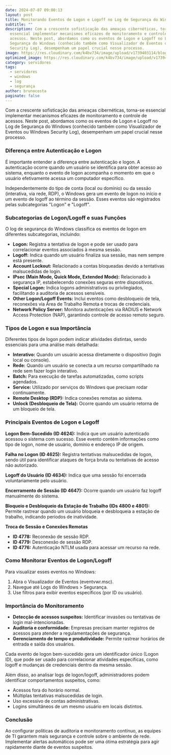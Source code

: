 ```yaml
---
date: 2024-07-07 09:00:13
layout: post
title: Monitorando Eventos de Logon e Logoff no Log de Segurança do Windows
subtitle: ""
description: Com a crescente sofisticação das ameaças cibernéticas, torna-se
  essencial implementar mecanismos eficazes de monitoramento e controle de
  acessos. Neste post, abordamos como os eventos de Logon e Logoff no Log de
  Segurança do Windows (conhecido também como Visualizador de Eventos ou Windows
  Security Log), desempenham um papel crucial nesse processo.
image: https://res.cloudinary.com/k4bv734/image/upload/v1739403114/blog/monitorando_eventos_de_logon_e_logoff_optimized_c5rng3.jpg
optimized_image: https://res.cloudinary.com/k4bv734/image/upload/v1739403114/blog/monitorando_eventos_de_logon_e_logoff_optimized_c5rng3.jpg
category: servidores
tags:
  - servidores
  - windows
  - log
  - segurança
author: brunocosta
paginate: false
---
```

Com a crescente sofisticação das ameaças cibernéticas, torna-se essencial implementar mecanismos eficazes de monitoramento e controle de acessos. Neste post, abordamos como os eventos de Logon e Logoff no Log de Segurança do Windows (conhecido também como Visualizador de Eventos ou Windows Security Log), desempenham um papel crucial nesse processo.

### Diferença entre Autenticação e Logon

É importante entender a diferença entre autenticação e logon. A autenticação ocorre quando um usuário se identifica para obter acesso ao sistema, enquanto o evento de logon acompanha o momento em que o usuário efetivamente acessa um computador específico.

Independentemente do tipo de conta (local ou domínio) ou da sessão (interativa, via rede, RDP), o Windows gera um evento de logon no início e um evento de logoff ao término da sessão. Esses eventos são registrados pelas subcategorias "Logon" e "Logoff".

### Subcategorias de Logon/Logoff e suas Funções

O log de segurança do Windows classifica os eventos de logon em diferentes subcategorias, incluindo:

* **Logon:** Registra a tentativa de logon e pode ser usado para correlacionar eventos associados à mesma sessão.
* **Logoff:** Indica quando um usuário finaliza sua sessão, mas nem sempre está presente.
* **Account Lockout:** Relacionado a contas bloqueadas devido a tentativas malsucedidas de login.
* **IPsec (Main Mode, Quick Mode, Extended Mode):** Relacionado à segurança IP, estabelecendo conexões seguras entre dispositivos.
* **Special Logon:** Indica logons administrativos ou privilegiados, facilitando a auditoria de acessos sensíveis.
* **Other Logon/Logoff Events:** Inclui eventos como desbloqueio de tela, reconexões via Área de Trabalho Remota e trocas de credenciais.
* **Network Policy Server:** Monitora autenticações via RADIUS e Network Access Protection (NAP), garantindo controle de acesso remoto seguro.

### Tipos de Logon e sua Importância

Diferentes tipos de logon podem indicar atividades distintas, sendo essenciais para uma análise mais detalhada:

* **Interativo:** Quando um usuário acessa diretamente o dispositivo (login local ou console).
* **Rede:** Quando um usuário se conecta a um recurso compartilhado na rede sem fazer login interativo.
* **Batch:** Para execução de tarefas automatizadas, como scripts agendados.
* **Service:** Utilizado por serviços do Windows que precisam rodar continuamente.
* **Remote Desktop (RDP):** Indica conexões remotas ao sistema.
* **Unlock (Desbloqueio de Tela):** Ocorre quando um usuário retorna de um bloqueio de tela.

### Principais Eventos de Logon e Logoff

**Logon Bem-Sucedido (ID 4624):** Indica que um usuário autenticado acessou o sistema com sucesso. Esse evento contém informações como tipo de logon, nome de usuário, domínio e endereço IP de origem.

**Falha no Logon (ID 4625):** Registra tentativas malsucedidas de logon, sendo útil para identificar ataques de força bruta ou tentativas de acesso não autorizado.

**Logoff do Usuário (ID 4634):** Indica que uma sessão foi encerrada voluntariamente pelo usuário.

**Encerramento de Sessão (ID 4647):** Ocorre quando um usuário faz logoff manualmente do sistema.

**Bloqueio e Desbloqueio da Estação de Trabalho (IDs 4800 e 4801):** Permite rastrear quando um usuário bloqueia e desbloqueia a estação de trabalho, indicando períodos de inatividade.

**Troca de Sessão e Conexões Remotas**
* **ID 4778:** Reconexão de sessão RDP.
* **ID 4779:** Desconexão de sessão RDP.
* **ID 4776:** Autenticação NTLM usada para acessar um recurso na rede.

### Como Monitorar Eventos de Logon/Logoff

Para visualizar esses eventos no Windows:
1. Abra o Visualizador de Eventos (eventvwr.msc).
2. Navegue até Logs do Windows > Segurança.
3. Use filtros para exibir eventos específicos (por ID ou usuário).

### Importância do Monitoramento

* **Detecção de acessos suspeitos:** Identificar invasões ou tentativas de login mal-intencionadas.
* **Auditoria e conformidade:** Empresas precisam manter registros de acessos para atender a regulamentações de segurança.
* **Gerenciamento de tempo e produtividade:** Permite rastrear horários de entrada e saída dos usuários.

Cada evento de logon bem-sucedido gera um identificador único (Logon ID), que pode ser usado para correlacionar atividades específicas, como logoff e mudanças de credenciais dentro da mesma sessão.

Além disso, ao analisar logs de logon/logoff, administradores podem identificar comportamentos suspeitos, como:
* Acessos fora do horário normal.
* Múltiplas tentativas malsucedidas de login.
* Uso excessivo de contas administrativas.
* Logins simultâneos de um mesmo usuário em locais distintos.

### Conclusão

Ao configurar políticas de auditoria e monitoramento contínuo, as equipes de TI garantem mais segurança e controle sobre o ambiente de rede. Implementar alertas automáticos pode ser uma ótima estratégia para agir rapidamente diante de eventos suspeitos.